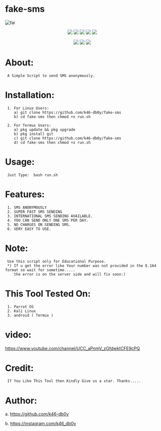 # fake-sms
![fai](https://user-images.githubusercontent.com/82051128/120921960-dd6f5600-c6df-11eb-99bf-b5c544172146.png)

<p align="center">
  <img src="https://img.shields.io/badge/Version-2.2-green?style=for-the-badge">
  <img src="https://img.shields.io/github/license/z3r0w0/r3bu5?style=for-the-badge">
  <img src="https://img.shields.io/github/stars/z3r0w0/r3bu5?style=for-the-badge">
  <img src="https://img.shields.io/github/issues/z3r0w0/r3bu5?color=red&style=for-the-badge">
  <img src="https://img.shields.io/github/forks/z3r0w0/r3bu5?color=teal&style=for-the-badge">
</p>

<p align="center">
  <img src="https://img.shields.io/badge/Author-z3r0w0-cyan?style=flat-square">
  <img src="https://img.shields.io/badge/Open%20Source-Yes-cyan?style=flat-square">
  <img src="https://img.shields.io/badge/Written%20In-Bash-cyan?style=flat-square">
</p>

# About:
     A Simple Script to send SMS anonymously.

# Installation:
     1. For Linux Users:
        a) git clone https://github.com/k46-db0y/fake-sms
        b) cd fake-sms then chmod +x run.sh
        
     2. For Termux Users:
        a) pkg update && pkg upgrade
        b) pkg install git
        c) git clone https://github.com/k46-db0y/fake-sms
        d) cd fake-sms then chmod +x run.sh
        
# Usage:
     Just Type:  bash run.sh

# Features:
     1. SMS ANONYMOUSLY
     2. SUPER FAST SMS SENDING
     3. INTERNATIONAL SMS SENDING AVAILABLE.
     4. YOU CAN SEND ONLY ONE SMS PER DAY.
     5. NO CHARGES ON SENDING SMS.
     6. VERY EASY TO USE.
     
# Note:
     Use this script only for Educational Purpose.
     *) If u get the error like Your number was not provided in the E.164 format so wait for sometime.....
        the error is on the server side and will fix soon:)
     
 # This Tool Tested On:
     1. Parrot OS
     2. Kali Linux
     3. android ( Termux )
     
# video:
https://www.youtube.com/channel/UCC_aPnmV_zGfdwktCFE9cPQ
     
# Credit:
     If You Like This Tool then Kindly Give us a star. Thanks.....
     
# Author:
 a. https://github.com/k46-db0y
 
 b. https://instagram.com/k46_db0y
